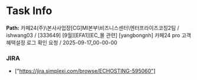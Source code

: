 # Task Info

**Path:** 카페24(주)\본사사업장\[CG]MI본부\비즈니스센터\엔터프라이즈코칭2팀 / ishwang03 / [333649] [9월][EFA1][EC_몰 관련] [yangbongnh] 카페24 pro 고객 혜택설정 로그 확인 요청 / 2025-09-17_00-00-00

### JIRA
- ["https://jira.simplexi.com/browse/ECHOSTING-595060"]

